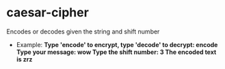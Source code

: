 # caesar-cipher
Encodes or decodes given the string and shift number

- Example: 
**Type 'encode' to encrypt, type 'decode' to decrypt:
encode
Type your message:
wow
Type the shift number:
3
The encoded text is zrz**
